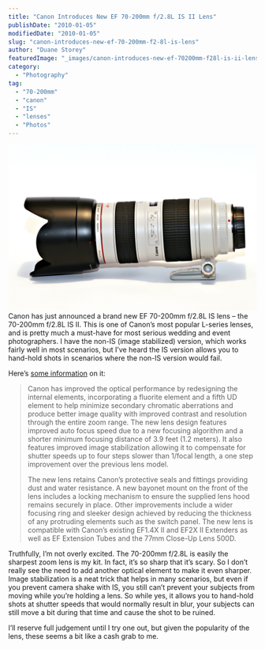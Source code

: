```yaml
---
title: "Canon Introduces New EF 70-200mm f/2.8L IS II Lens"
publishDate: "2010-01-05"
modifiedDate: "2010-01-05"
slug: "canon-introduces-new-ef-70-200mm-f2-8l-is-lens"
author: "Duane Storey"
featuredImage: "_images/canon-introduces-new-ef-70200mm-f28l-is-ii-lens-featured.jpg"
category:
  - "Photography"
tag:
  - "70-200mm"
  - "canon"
  - "IS"
  - "lenses"
  - "Photos"
---
```


![](_images/canon-introduces-new-ef-70200mm-f28l-is-ii-lens-1.jpg)Canon has just announced a brand new EF 70-200mm f/2.8L IS lens – the 70-200mm f/2.8L IS II. This is one of Canon’s most popular L-series lenses, and is pretty much a must-have for most serious wedding and event photographers. I have the non-IS (image stabilized) version, which works fairly well in most scenarios, but I’ve heard the IS version allows you to hand-hold shots in scenarios where the non-IS version would fail.

Here’s [some information](http://www.digitalcamerareview.com/default.asp?newsID=4195) on it:

> Canon has improved the optical performance by redesigning the internal elements, incorporating a fluorite element and a fifth UD element to help minimize secondary chromatic aberrations and produce better image quality with improved contrast and resolution through the entire zoom range. The new lens design features improved auto focus speed due to a new focusing algorithm and a shorter minimum focusing distance of 3.9 feet (1.2 meters). It also features improved image stabilization allowing it to compensate for shutter speeds up to four steps slower than 1/focal length, a one step improvement over the previous lens model.
> 
> The new lens retains Canon’s protective seals and fittings providing dust and water resistance. A new bayonet mount on the front of the lens includes a locking mechanism to ensure the supplied lens hood remains securely in place. Other improvements include a wider focusing ring and sleeker design achieved by reducing the thickness of any protruding elements such as the switch panel. The new lens is compatible with Canon’s existing EF1.4X II and EF2X II Extenders as well as EF Extension Tubes and the 77mm Close-Up Lens 500D.

Truthfully, I’m not overly excited. The 70-200mm f/2.8L is easily the sharpest zoom lens is my kit. In fact, it’s so sharp that it’s scary. So I don’t really see the need to add another optical element to make it even sharper. Image stabilization is a neat trick that helps in many scenarios, but even if you prevent camera shake with IS, you still can’t prevent your subjects from moving while you’re holding a lens. So while yes, it allows you to hand-hold shots at shutter speeds that would normally result in blur, your subjects can still move a bit during that time and cause the shot to be ruined.

I’ll reserve full judgement until I try one out, but given the popularity of the lens, these seems a bit like a cash grab to me.